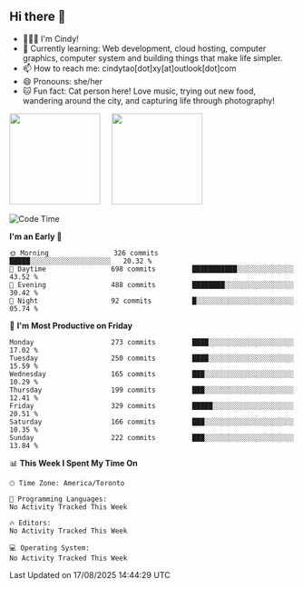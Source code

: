 ## Hi there 👋

<!--
**xinyue296/xinyue296** is a ✨ _special_ ✨ repository because its `README.md` (this file) appears on your GitHub profile.

Here are some ideas to get you started:

- 🔭 I’m currently working on ...
- 🌱 I’m currently learning ...
- 👯 I’m looking to collaborate on ...
- 🤔 I’m looking for help with ...
- 💬 Ask me about ...
- 📫 How to reach me: ...
- 😄 Pronouns: ...
- ⚡ Fun fact: ...
-->
- 👩🏻‍💻 I'm Cindy!
- 🌱 Currently learning: Web development, cloud hosting, computer graphics, computer system and building things that make life simpler.
- 📫 How to reach me: cindytao[dot]xy[at]outlook[dot]com
- 😄 Pronouns: she/her
- 🐱 Fun fact: Cat person here! Love music, trying out new food, wandering around the city, and capturing life through photography!

<!--Github Status: start-->
<div align="left">
  <img height="160em" src="https://github-readme-stats-topaz-two-25.vercel.app/api?username=xinyue296&theme=react&show_icons=true&count_private=true&include_orgs=true&hide=contribs,issues" />
    &nbsp;&nbsp;&nbsp;
  <img height="160em" src="https://github-readme-stats-cindy-taos-projects.vercel.app/api/top-langs/?username=xinyue296&theme=react&count_private=true&include_orgs=true&layout=compact" />
</div>
<!-- Github Status: end-->

<!--START_SECTION:waka-->
![Code Time](http://img.shields.io/badge/Code%20Time-294%20hrs%2036%20mins-blue)

**I'm an Early 🐤** 

```text
🌞 Morning                326 commits         █████░░░░░░░░░░░░░░░░░░░░   20.32 % 
🌆 Daytime                698 commits         ███████████░░░░░░░░░░░░░░   43.52 % 
🌃 Evening                488 commits         ████████░░░░░░░░░░░░░░░░░   30.42 % 
🌙 Night                  92 commits          █░░░░░░░░░░░░░░░░░░░░░░░░   05.74 % 
```
📅 **I'm Most Productive on Friday** 

```text
Monday                   273 commits         ████░░░░░░░░░░░░░░░░░░░░░   17.02 % 
Tuesday                  250 commits         ████░░░░░░░░░░░░░░░░░░░░░   15.59 % 
Wednesday                165 commits         ███░░░░░░░░░░░░░░░░░░░░░░   10.29 % 
Thursday                 199 commits         ███░░░░░░░░░░░░░░░░░░░░░░   12.41 % 
Friday                   329 commits         █████░░░░░░░░░░░░░░░░░░░░   20.51 % 
Saturday                 166 commits         ███░░░░░░░░░░░░░░░░░░░░░░   10.35 % 
Sunday                   222 commits         ███░░░░░░░░░░░░░░░░░░░░░░   13.84 % 
```


📊 **This Week I Spent My Time On** 

```text
🕑︎ Time Zone: America/Toronto

💬 Programming Languages: 
No Activity Tracked This Week

🔥 Editors: 
No Activity Tracked This Week

💻 Operating System: 
No Activity Tracked This Week
```


 Last Updated on 17/08/2025 14:44:29 UTC
<!--END_SECTION:waka-->
